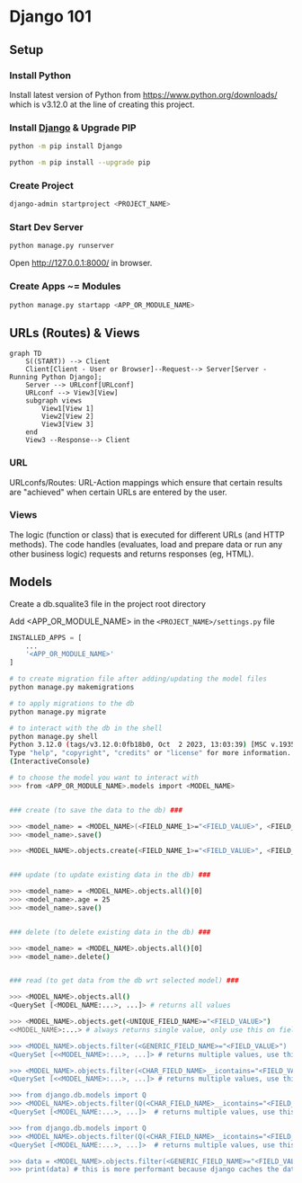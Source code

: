 # Django 101

## Setup

### Install Python

Install latest version of Python from https://www.python.org/downloads/ which is v3.12.0 at the line of creating this project.

### Install [Django](https://docs.djangoproject.com/en/4.2/) & Upgrade PIP

```bash
python -m pip install Django

python -m pip install --upgrade pip
```

### Create Project

```bash
django-admin startproject <PROJECT_NAME>
```

### Start Dev Server

```bash
python manage.py runserver
```

Open http://127.0.0.1:8000/ in browser.

### Create Apps ~= Modules

```bash
python manage.py startapp <APP_OR_MODULE_NAME>
```

## URLs (Routes) & Views

```mermaid
graph TD
    S((START)) --> Client
    Client[Client - User or Browser]--Request--> Server[Server - Running Python Django];
    Server --> URLconf[URLconf]
    URLconf --> View3[View]
    subgraph views
        View1[View 1]
        View2[View 2]
        View3[View 3]
    end
    View3 --Response--> Client
```

### URL

URLconfs/Routes: URL-Action mappings which ensure that certain results are "achieved" when certain URLs are entered by the user.

### Views

The logic (function or class) that is executed for different URLs (and HTTP methods). The code handles (evaluates, load and prepare data or run any other business logic) requests and returns responses (eg, HTML).

## Models

Create a db.squalite3 file in the project root directory

Add <APP_OR_MODULE_NAME> in the `<PROJECT_NAME>/settings.py` file

```python
INSTALLED_APPS = [
    ...
    '<APP_OR_MODULE_NAME>'
]
```

```bash
# to create migration file after adding/updating the model files
python manage.py makemigrations

# to apply migrations to the db
python manage.py migrate

# to interact with the db in the shell
python manage.py shell
Python 3.12.0 (tags/v3.12.0:0fb18b0, Oct  2 2023, 13:03:39) [MSC v.1935 64 bit (AMD64)] on win32
Type "help", "copyright", "credits" or "license" for more information.
(InteractiveConsole)

# to choose the model you want to interact with
>>> from <APP_OR_MODULE_NAME>.models import <MODEL_NAME>


### create (to save the data to the db) ###

>>> <model_name> = <MODEL_NAME>(<FIELD_NAME_1>="<FIELD_VALUE>", <FIELD_NAME_2>="<FIELD_VALUE>")
>>> <model_name>.save()

>>> <MODEL_NAME>.objects.create(<FIELD_NAME_1>="<FIELD_VALUE>", <FIELD_NAME_2>="<FIELD_VALUE>")


### update (to update existing data in the db) ###

>>> <model_name> = <MODEL_NAME>.objects.all()[0]
>>> <model_name>.age = 25
>>> <model_name>.save()


### delete (to delete existing data in the db) ###

>>> <model_name> = <MODEL_NAME>.objects.all()[0]
>>> <model_name>.delete()


### read (to get data from the db wrt selected model) ###

>>> <MODEL_NAME>.objects.all()
<QuerySet [<MODEL_NAME:...>, ...]> # returns all values

>>> <MODEL_NAME>.objects.get(<UNIQUE_FIELD_NAME>="<FIELD_VALUE>")
<<MODEL_NAME>:...> # always returns single value, only use this on fields that will return single value or else it will throw error. The condition should only match a singe item in the table

>>> <MODEL_NAME>.objects.filter(<GENERIC_FIELD_NAME>="<FIELD_VALUE>")
<QuerySet [<<MODEL_NAME>:...>, ...]> # returns multiple values, use this on fields that can return multiple values

>>> <MODEL_NAME>.objects.filter(<CHAR_FIELD_NAME>__icontains="<FIELD_VALUE>", <GENERIC_FIELD_NAME>="<FIELD_VALUE>", ...)
<QuerySet [<<MODEL_NAME>:...>, ...]> # returns multiple values, use this on fields that can return multiple values, filters are AND type.

>>> from django.db.models import Q
>>> <MODEL_NAME>.objects.filter(Q(<CHAR_FIELD_NAME>__icontains="<FIELD_VALUE>") | Q(<INTEGER_FIELD_NAME>__lt="<FIELD_VALUE>") | ...)
<QuerySet [<MODEL_NAME:...>, ...]>  # returns multiple values, use this on fields that can return multiple values, filters are OR type.

>>> from django.db.models import Q
>>> <MODEL_NAME>.objects.filter(Q(<CHAR_FIELD_NAME>__icontains="<FIELD_VALUE>") | Q(<INTEGER_FIELD_NAME>__lt="<FIELD_VALUE>"), Q(<GENERIC_FIELD_NAME>="<FIELD_VALUE>"))
<QuerySet [<MODEL_NAME:...>, ...]>  # returns multiple values, use this on fields that can return multiple values, filters are OR and AND type.  `|` is OR, `,` is AND. AND filter can be used with OR without wrapping it in Q() but it has to come at the end or else it will throw error.

>>> data = <MODEL_NAME>.objects.filter(<GENERIC_FIELD_NAME>="<FIELD_VALUE>")
>>> print(data) # this is more performant because django caches the data and if this is printed muktiple times it only hits the db once unless the db data has changed, which is not the case if we directly do `print(<MODEL_NAME>.objects.filter(<GENERIC_FIELD_NAME>="<FIELD_VALUE>"))`

```
